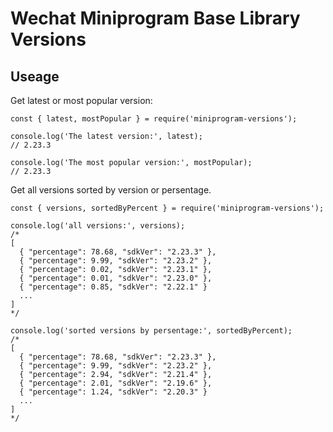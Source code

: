 
# Wechat Miniprogram Base Library Versions

## Useage

Get latest or most popular version:

```;
const { latest, mostPopular } = require('miniprogram-versions');

console.log('The latest version:', latest);
// 2.23.3

console.log('The most popular version:', mostPopular);
// 2.23.3

```

Get all versions sorted by version or persentage.

```
const { versions, sortedByPercent } = require('miniprogram-versions');

console.log('all versions:', versions);
/*
[
  { "percentage": 78.68, "sdkVer": "2.23.3" },
  { "percentage": 9.99, "sdkVer": "2.23.2" },
  { "percentage": 0.02, "sdkVer": "2.23.1" },
  { "percentage": 0.01, "sdkVer": "2.23.0" },
  { "percentage": 0.85, "sdkVer": "2.22.1" }
  ...
]
*/

console.log('sorted versions by persentage:', sortedByPercent);
/*
[
  { "percentage": 78.68, "sdkVer": "2.23.3" },
  { "percentage": 9.99, "sdkVer": "2.23.2" },
  { "percentage": 2.94, "sdkVer": "2.21.4" },
  { "percentage": 2.01, "sdkVer": "2.19.6" },
  { "percentage": 1.24, "sdkVer": "2.20.3" }
  ...
]
*/
```

Get versions in iOS or Android.

```
const { android, iOS } = require('miniprogram-versions');
console.log('android versions', android);
console.log('android latest version', android.latest);
console.log('iOS versions', iOS);
console.log('iOS latest version', iOS.latest);
```

## Manual Update Data

```
yarn update
```

## 更新时间

更新时间：2022 年 4 月 4 日
